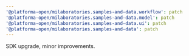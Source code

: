 ```yaml
---
'@platforma-open/milaboratories.samples-and-data.workflow': patch
'@platforma-open/milaboratories.samples-and-data.model': patch
'@platforma-open/milaboratories.samples-and-data.ui': patch
'@platforma-open/milaboratories.samples-and-data': patch
---
```


SDK upgrade, minor improvements.
